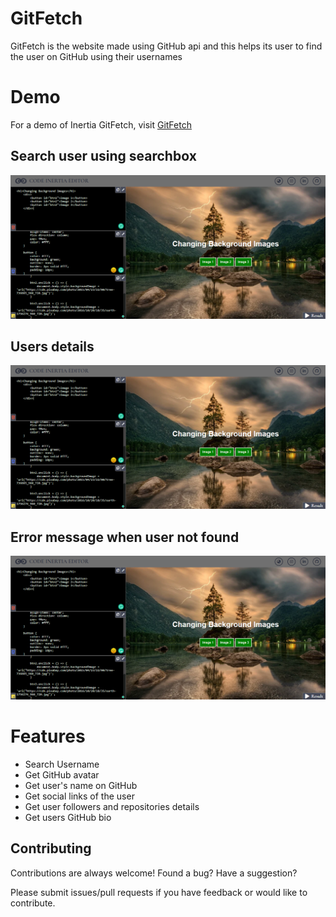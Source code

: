 
# GitFetch

GitFetch is the website made using GitHub api and this helps its user to find the user on GitHub using their usernames

# Demo
For a demo of Inertia GitFetch, visit [GitFetch](https://reddevill007.github.io/code-editor-html-css-ja/)

## Search user using searchbox
![alt text for screen readers](https://github.com/reddevill007/code-editor-html-css-ja/blob/main/ss.png "Preview of code editor")

## Users details
![alt text for screen readers](https://github.com/reddevill007/code-editor-html-css-ja/blob/main/ss.png "Preview of code editor")

## Error message when user not found
![alt text for screen readers](https://github.com/reddevill007/code-editor-html-css-ja/blob/main/ss.png "Preview of code editor")


# Features

- Search Username
- Get GitHub avatar
- Get user's name on GitHub 
- Get social links of the user
- Get user followers and repositories details
- Get users GitHub bio

  
## Contributing

Contributions are always welcome!
Found a bug? Have a suggestion?

Please submit issues/pull requests if you have feedback or would like to contribute.
